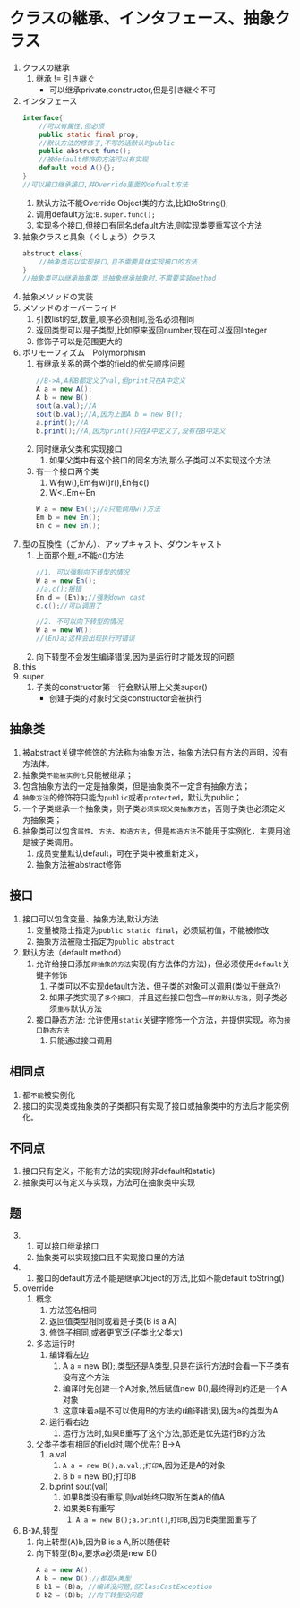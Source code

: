# クラスの継承、インタフェース、抽象クラス
1. クラスの継承
    1. 继承 != 引き継ぐ
        - 可以继承private,constructor,但是引き継ぐ不可
2. インタフェース
    ```java
    interface{
        //可以有属性,但必须
        public static final prop;
        //默认方法的修饰子,不写的话默认时public
        public abstruct func();
        //被default修饰的方法可以有实现
        default void A(){};
    }
    //可以接口继承接口,并Override里面的defualt方法
    ```
    1. 默认方法不能Override Object类的方法,比如toString();
    2. 调用default方法:`B.super.func();`
    3. 实现多个接口,但接口有同名default方法,则实现类要重写这个方法
3. 抽象クラスと具象（ぐしょう）クラス
    ```java
    abstruct class{
        //抽象类可以实现接口,且不需要具体实现接口的方法
    }
    //抽象类可以继承抽象类,当抽象继承抽象时,不需要实装method
    ```
4. 抽象メソッドの実装
5. メソッドのオーバーライド
    1. 引数list的型,数量,顺序必须相同,签名必须相同
    2. 返回类型可以是子类型,比如原来返回number,现在可以返回Integer 
    3. 修饰子可以是范围更大的
6. ポリモーフィズム　Polymorphism
    1. 有继承关系的两个类的field的优先顺序问题
        ```java
        //B->A,A和B都定义了val,但print只在A中定义
        A a = new A();
        A b = new B();
        sout(a.val);//A
        sout(b.val);//A,因为上面A b = new B();
        a.print();//A
        b.print();//A,因为print()只在A中定义了,没有在B中定义
        ```
    2. 同时继承父类和实现接口
        1. 如果父类中有这个接口的同名方法,那么子类可以不实现这个方法
    3. 有一个接口两个类
        1. W有w(),Em有w()r(),En有c()
        2. W<..Em<-En
        ```java
        W a = new En();//a只能调用w()方法
        Em b = new En();
        En c = new En();
        ```
7. 型の互換性（ごかん）、アップキャスト、ダウンキャスト
    1. 上面那个题,a不能c()方法
        ```java
        //1. 可以强制向下转型的情况
        W a = new En();
        //a.c();报错
        En d = (En)a;//强制down cast
        d.c();//可以调用了

        //2. 不可以向下转型的情况
        W a = new W();
        //(En)a;这样会出现执行时错误
        ```
    2. 向下转型不会发生编译错误,因为是运行时才能发现的问题
8. this
9. super
    1. 子类的constructor第一行会默认带上父类super()
        - 创建子类的对象时父类constructor会被执行


## 抽象类
1. 被abstract关键字修饰的方法称为抽象方法，抽象方法只有方法的声明，没有方法体。
2. 抽象类`不能被实例化`只能被继承；
3. 包含抽象方法的一定是抽象类，但是抽象类不一定含有抽象方法；
4. `抽象方法`的修饰符只能为`public`或者`protected`，默认为public；
5. 一个子类继承一个抽象类，则子类`必须实现父类抽象方法`，否则子类也必须定义为抽象类；
6. 抽象类可以包含`属性`、`方法`、`构造方法`，但是`构造方法`不能用于实例化，主要用途是被子类调用。
    1. 成员变量默认default，可在子类中被重新定义，
    2. 抽象方法被abstract修饰
## 接口
1. 接口可以包含变量、抽象方法,默认方法
    1. 变量被隐士指定为`public static final`，必须赋初值，不能被修改
    2. 抽象方法被隐士指定为`public abstract`
2. 默认方法（default method）
    1. 允许给接口添加`非抽象的方法`实现(有方法体的方法)，但必须使用`default`关键字修饰
        1. 子类可以不实现default方法，但子类的对象可以调用(类似于继承?)
        2. 如果子类实现了`多个接口`，并且这些接口包含`一样的默认方法`，则子类必须`重写`默认方法
    2. 接口静态方法: 允许使用`static`关键字修饰一个方法，并提供实现，称为`接口静态方法`
        1. 只能通过接口调用
## 相同点
1. 都`不能`被实例化
2. 接口的实现类或抽象类的子类都只有实现了接口或抽象类中的方法后才能实例化。
## 不同点
1. 接口只有定义，不能有方法的实现(除非default和static)
2. 抽象类可以有定义与实现，方法可在抽象类中实现

## 题
3. 
    1. 可以接口继承接口
    2. 抽象类可以实现接口且不实现接口里的方法
5. 
    1. 接口的default方法不能是继承Object的方法,比如不能default toString()
10. override
    1. 概念
        1. 方法签名相同
        2. 返回值类型相同或着是子类(B is a A)
        3. 修饰子相同,或者更宽泛(子类比父类大)
    2. 多态运行时
        1. 编译看左边
            1. A a = new B();,类型还是A类型,只是在运行方法时会看一下子类有没有这个方法
            2. 编译时先创建一个A对象,然后赋值new B(),最终得到的还是一个A对象
            3. 这意味着a是不可以使用B的方法的(编译错误),因为a的类型为A
        2. 运行看右边
            1. 运行方法时,如果B重写了这个方法,那还是优先运行B的方法
    2. 父类子类有相同的field时,哪个优先? B->A
        1. a.val
            1. `A a = new B();a.val;`;`打印A`,因为还是A的对象
            2. B b = new B();打印B
        2. b.print sout(val)
            1. 如果B类没有重写,则val始终只取所在类A的值A
            2. 如果类B有重写
                1. `A a = new B();a.print()`,`打印B`,因为B类里面重写了
16. B-》A,转型
    1. 向上转型(A)b,因为B is a A,所以随便转
    2. 向下转型(B)a,要求a必须是new B()
        ```java
        A a = new A();
        A b = new B();//都是A类型
        B b1 = (B)a; //编译没问题,但ClassCastException
        B b2 = (B)b; //向下转型没问题
        ```
        
#


